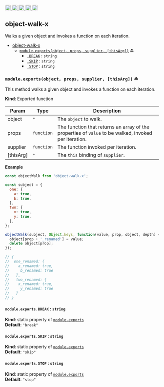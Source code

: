 <a href="https://travis-ci.org/Xotic750/object-walk-x"
  title="Travis status">
<img
  src="https://travis-ci.org/Xotic750/object-walk-x.svg?branch=master"
  alt="Travis status" height="18">
</a>
<a href="https://david-dm.org/Xotic750/object-walk-x"
  title="Dependency status">
<img src="https://david-dm.org/Xotic750/object-walk-x/status.svg"
  alt="Dependency status" height="18"/>
</a>
<a
  href="https://david-dm.org/Xotic750/object-walk-x?type=dev"
  title="devDependency status">
<img src="https://david-dm.org/Xotic750/object-walk-x/dev-status.svg"
  alt="devDependency status" height="18"/>
</a>
<a href="https://badge.fury.io/js/object-walk-x"
  title="npm version">
<img src="https://badge.fury.io/js/object-walk-x.svg"
  alt="npm version" height="18">
</a>
<a href="https://www.jsdelivr.com/package/npm/object-walk-x"
  title="jsDelivr hits">
<img src="https://data.jsdelivr.com/v1/package/npm/object-walk-x/badge?style=rounded"
  alt="jsDelivr hits" height="18">
</a>

<a name="module_object-walk-x"></a>

## object-walk-x

Walks a given object and invokes a function on each iteration.

- [object-walk-x](#module_object-walk-x)
  - [`module.exports(object, props, supplier, [thisArg])`](#exp_module_object-walk-x--module.exports) ⏏
    - [`.BREAK`](#module_object-walk-x--module.exports.BREAK) : <code>string</code>
    - [`.SKIP`](#module_object-walk-x--module.exports.SKIP) : <code>string</code>
    - [`.STOP`](#module_object-walk-x--module.exports.STOP) : <code>string</code>

<a name="exp_module_object-walk-x--module.exports"></a>

### `module.exports(object, props, supplier, [thisArg])` ⏏

This method walks a given object and invokes a function on each iteration.

**Kind**: Exported function

| Param     | Type                  | Description                                                                                          |
| --------- | --------------------- | ---------------------------------------------------------------------------------------------------- |
| object    | <code>\*</code>       | The `object` to walk.                                                                                |
| props     | <code>function</code> | The function that returns an array of the properties of `value` to be walked, invoked per iteration. |
| supplier  | <code>function</code> | The function invoked per iteration.                                                                  |
| [thisArg] | <code>\*</code>       | The `this` binding of `supplier`.                                                                    |

**Example**

```js
const objectWalk from 'object-walk-x';

const subject = {
  one: {
    a: true,
    b: true,
  },
  two: {
    x: true,
    y: true,
  },
};

objectWalk(subject, Object.keys, function(value, prop, object, depth) {
  object[prop + '_renamed'] = value;
  delete object[prop];
});

// {
//  one_renamed: {
//    a_renamed: true,
//     b_renamed: true
//   },
//   two_renamed: {
//    x_renamed: true,
//     y_renamed: true
//   }
// }
```

<a name="module_object-walk-x--module.exports.BREAK"></a>

#### `module.exports.BREAK` : <code>string</code>

**Kind**: static property of [<code>module.exports</code>](#exp_module_object-walk-x--module.exports)  
**Default**: <code>&quot;break&quot;</code>  
<a name="module_object-walk-x--module.exports.SKIP"></a>

#### `module.exports.SKIP` : <code>string</code>

**Kind**: static property of [<code>module.exports</code>](#exp_module_object-walk-x--module.exports)  
**Default**: <code>&quot;skip&quot;</code>  
<a name="module_object-walk-x--module.exports.STOP"></a>

#### `module.exports.STOP` : <code>string</code>

**Kind**: static property of [<code>module.exports</code>](#exp_module_object-walk-x--module.exports)  
**Default**: <code>&quot;stop&quot;</code>
